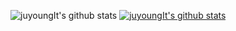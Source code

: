 <!--
**juyoungIt/juyoungit** is a ✨ _special_ ✨ repository because its `README.md` (this file) appears on your GitHub profile.

Here are some ideas to get you started:

- 🔭 I’m currently working on ...
- 🌱 I’m currently learning ...
- 👯 I’m looking to collaborate on ...
- 🤔 I’m looking for help with ...
- 💬 Ask me about ...
- 📫 How to reach me: ...
- 😄 Pronouns: ...
- ⚡ Fun fact: ...
-->

![juyoungIt's github stats](https://github-readme-stats.vercel.app/api?username=juyoungIt&show_icons=true)
[![juyoungIt's github stats](https://github-readme-stats.vercel.app/api/top-langs/?username=juyoungIt&show_icons=true&hide_border=true&title_color=004386&icon_color=004386&layout=compact)](https://github.com/juyoungIt)
